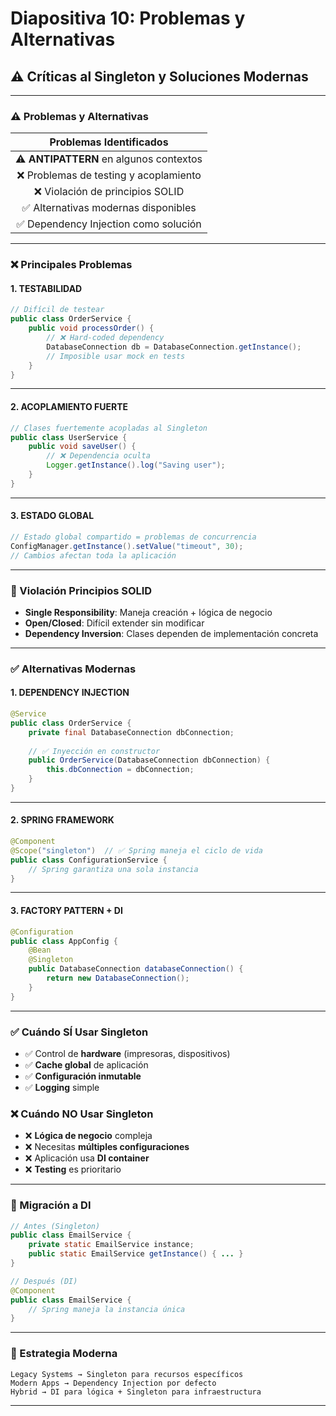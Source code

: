 # Diapositiva 10: Problemas y Alternativas

## ⚠️ Críticas al Singleton y Soluciones Modernas

---

### ⚠️ Problemas y Alternativas

| **Problemas Identificados** |
|:---------------------------:|
| ⚠️ **ANTIPATTERN** en algunos contextos |
| ❌ Problemas de testing y acoplamiento |
| ❌ Violación de principios SOLID |
| ✅ Alternativas modernas disponibles |
| ✅ Dependency Injection como solución |

---

### ❌ Principales Problemas

#### **1. TESTABILIDAD**
```java
// Difícil de testear
public class OrderService {
    public void processOrder() {
        // ❌ Hard-coded dependency
        DatabaseConnection db = DatabaseConnection.getInstance(); 
        // Imposible usar mock en tests
    }
}
```

---

#### **2. ACOPLAMIENTO FUERTE**
```java
// Clases fuertemente acopladas al Singleton
public class UserService {
    public void saveUser() {
        // ❌ Dependencia oculta
        Logger.getInstance().log("Saving user"); 
    }
}
```

---

#### **3. ESTADO GLOBAL**
```java
// Estado global compartido = problemas de concurrencia
ConfigManager.getInstance().setValue("timeout", 30);
// Cambios afectan toda la aplicación
```

---

### 🚫 Violación Principios SOLID

- **Single Responsibility**: Maneja creación + lógica de negocio
- **Open/Closed**: Difícil extender sin modificar
- **Dependency Inversion**: Clases dependen de implementación concreta

---

### ✅ Alternativas Modernas

#### **1. DEPENDENCY INJECTION**
```java
@Service
public class OrderService {
    private final DatabaseConnection dbConnection;
    
    // ✅ Inyección en constructor
    public OrderService(DatabaseConnection dbConnection) { 
        this.dbConnection = dbConnection;
    }
}
```

---

#### **2. SPRING FRAMEWORK**
```java
@Component
@Scope("singleton")  // ✅ Spring maneja el ciclo de vida
public class ConfigurationService {
    // Spring garantiza una sola instancia
}
```

---

#### **3. FACTORY PATTERN + DI**
```java
@Configuration
public class AppConfig {
    @Bean
    @Singleton
    public DatabaseConnection databaseConnection() {
        return new DatabaseConnection();
    }
}
```

---

### ✅ Cuándo SÍ Usar Singleton

- ✅ Control de **hardware** (impresoras, dispositivos)
- ✅ **Cache global** de aplicación  
- ✅ **Configuración inmutable**
- ✅ **Logging** simple

### ❌ Cuándo NO Usar Singleton

- ❌ **Lógica de negocio** compleja
- ❌ Necesitas **múltiples configuraciones**
- ❌ Aplicación usa **DI container**
- ❌ **Testing** es prioritario

---

### 🔄 Migración a DI

```java
// Antes (Singleton)
public class EmailService {
    private static EmailService instance;
    public static EmailService getInstance() { ... }
}

// Después (DI)
@Component
public class EmailService {
    // Spring maneja la instancia única
}
```

---

### 🎯 Estrategia Moderna

```
Legacy Systems → Singleton para recursos específicos
Modern Apps → Dependency Injection por defecto
Hybrid → DI para lógica + Singleton para infraestructura
```

---
